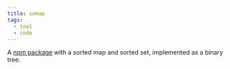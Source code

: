 ```yaml
---
title: somap
tags: 
  - tool
  - code
---
```

A [npm package](https://www.npmjs.com/package/somap) with a sorted map and sorted set, implemented as a binary tree.
